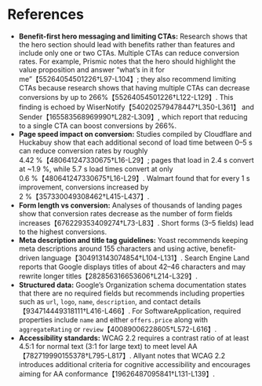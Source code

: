 # References

- **Benefit-first hero messaging and limiting CTAs:** Research shows that the hero section should lead with benefits rather than features and include only one or two CTAs. Multiple CTAs can reduce conversion rates. For example, Prismic notes that the hero should highlight the value proposition and answer “what’s in it for me”【55264054501226†L97-L104】; they also recommend limiting CTAs because research shows that having multiple CTAs can decrease conversions by up to 266%【55264054501226†L122-L129】. This finding is echoed by WiserNotify【540202579478447†L350-L361】 and Sender【165583568969990†L282-L309】, which report that reducing to a single CTA can boost conversions by 266%.
- **Page speed impact on conversion:** Studies compiled by Cloudflare and Huckabuy show that each additional second of load time between 0–5 s can reduce conversion rates by roughly 4.42 %【480641247330675†L16-L29】; pages that load in 2.4 s convert at ~1.9 %, while 5.7 s load times convert at only 0.6 %【480641247330675†L16-L29】. Walmart found that for every 1 s improvement, conversions increased by 2 %【357330049308462†L415-L437】.
- **Form length vs conversion:** Analyses of thousands of landing pages show that conversion rates decrease as the number of form fields increases【676229353409274†L73-L83】. Short forms (3–5 fields) lead to the highest conversions.
- **Meta description and title tag guidelines:** Yoast recommends keeping meta descriptions around 155 characters and using active, benefit-driven language【304913143074854†L104-L131】. Search Engine Land reports that Google displays titles of about 42–46 characters and may rewrite longer titles【282856316653606†L214-L329】.
- **Structured data:** Google’s Organization schema documentation states that there are no required fields but recommends including properties such as `url`, `logo`, `name`, `description`, and contact details【934714449318111†L416-L466】. For SoftwareApplication, required properties include `name` and either `offers.price` along with `aggregateRating` or `review`【40089006228605†L572-L616】.
- **Accessibility standards:** WCAG 2.2 requires a contrast ratio of at least 4.5:1 for normal text (3:1 for large text) to meet level AA【782719990155378†L795-L817】. Allyant notes that WCAG 2.2 introduces additional criteria for cognitive accessibility and encourages aiming for AA conformance【19626487095841†L131-L139】.
